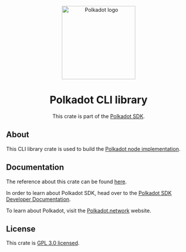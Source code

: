 <div align="center">

<img
alt="Polkadot logo" width="200"
src="https://raw.githubusercontent.com/paritytech/polkadot-sdk/rzadp/readmes/docs/images/Polkadot_Logo_Horizontal_Pink_BlackOnWhite.png">

# Polkadot CLI library

This crate is part of the [Polkadot SDK](https://github.com/paritytech/polkadot-sdk/).

</div>

## About

This CLI library crate is used to build the [Polkadot node implementation](https://crates.io/crates/polkadot).

## Documentation

The reference about this crate can be found [here](https://paritytech.github.io/polkadot-sdk/master/polkadot_cli).

In order to learn about Polkadot SDK, head over to the [Polkadot SDK Developer Documentation](https://paritytech.github.io/polkadot-sdk/master/polkadot_sdk_docs/index.html).

To learn about Polkadot, visit the [Polkadot.network](https://polkadot.network/) website.

## License

This crate is [GPL 3.0 licensed](https://spdx.org/licenses/GPL-3.0-only.html).
